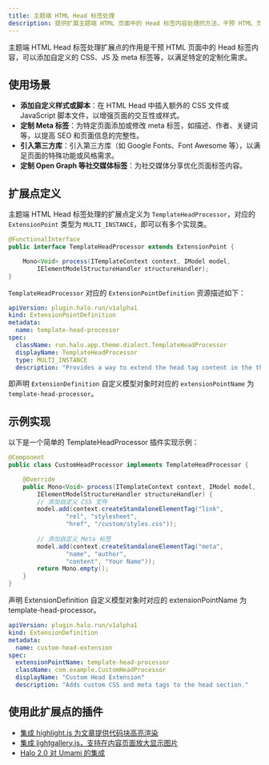 ```yaml
---
title: 主题端 HTML Head 标签处理
description: 提供扩展主题端 HTML 页面中的 Head 标签内容处理的方法，干预 HTML 页面的 Head 标签内容。
---
```


主题端 HTML Head 标签处理扩展点的作用是干预 HTML 页面中的 Head 标签内容，可以添加自定义的 CSS、JS 及 meta 标签等，以满足特定的定制化需求。

## 使用场景

- **添加自定义样式或脚本**：在 HTML Head 中插入额外的 CSS 文件或 JavaScript 脚本文件，以增强页面的交互性或样式。
- **定制 Meta 标签**：为特定页面添加或修改 meta 标签，如描述、作者、关键词等，以提高 SEO 和页面信息的完整性。
- **引入第三方库**：引入第三方库（如 Google Fonts、Font Awesome 等），以满足页面的特殊功能或风格需求。
- **定制 Open Graph 等社交媒体标签**：为社交媒体分享优化页面标签内容。

## 扩展点定义

主题端 HTML Head 标签处理的扩展点定义为 `TemplateHeadProcessor`，对应的 `ExtensionPoint` 类型为 `MULTI_INSTANCE`，即可以有多个实现类。

```java
@FunctionalInterface
public interface TemplateHeadProcessor extends ExtensionPoint {

    Mono<Void> process(ITemplateContext context, IModel model,
        IElementModelStructureHandler structureHandler);
}
```

`TemplateHeadProcessor` 对应的 `ExtensionPointDefinition` 资源描述如下：

```yaml
apiVersion: plugin.halo.run/v1alpha1
kind: ExtensionPointDefinition
metadata:
  name: template-head-processor
spec:
  className: run.halo.app.theme.dialect.TemplateHeadProcessor
  displayName: TemplateHeadProcessor
  type: MULTI_INSTANCE
  description: "Provides a way to extend the head tag content in the theme-side HTML page."
```

即声明 `ExtensionDefinition` 自定义模型对象时对应的 `extensionPointName` 为 `template-head-processor`。

## 示例实现

以下是一个简单的 TemplateHeadProcessor 插件实现示例：

```java
@Component
public class CustomHeadProcessor implements TemplateHeadProcessor {

    @Override
    public Mono<Void> process(ITemplateContext context, IModel model,
        IElementModelStructureHandler structureHandler) {
        // 添加自定义 CSS 文件
        model.add(context.createStandaloneElementTag("link",
                "rel", "stylesheet",
                "href", "/custom/styles.css"));
        
        // 添加自定义 Meta 标签
        model.add(context.createStandaloneElementTag("meta",
                "name", "author",
                "content", "Your Name"));
        return Mono.empty();
    }
}
```

声明 ExtensionDefinition 自定义模型对象时对应的 extensionPointName 为 template-head-processor。

```yaml
apiVersion: plugin.halo.run/v1alpha1
kind: ExtensionDefinition
metadata:
  name: custom-head-extension
spec:
  extensionPointName: template-head-processor
  className: com.example.CustomHeadProcessor
  displayName: "Custom Head Extension"
  description: "Adds custom CSS and meta tags to the head section."
```

## 使用此扩展点的插件

- [集成 highlight.js 为文章提供代码块高亮渲染](https://github.com/halo-sigs/plugin-highlightjs)
- [集成 lightgallery.js，支持在内容页面放大显示图片](https://github.com/halo-sigs/plugin-lightgallery)
- [Halo 2.0 对 Umami 的集成](https://github.com/halo-sigs/plugin-umami)
